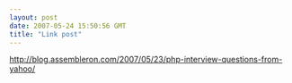 ```yaml
---
layout: post
date: 2007-05-24 15:50:56 GMT
title: "Link post"
---
```

<http://blog.assembleron.com/2007/05/23/php-interview-questions-from-yahoo/>

